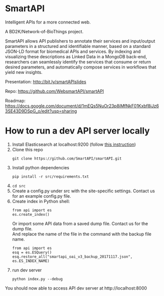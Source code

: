 # SmartAPI
Intelligent APIs for a more connected web.

A BD2K/Network-of-BioThings project.

SmartAPI allows API publishers to annotate their services and input/output parameters in a structured and identifiable manner, based on a standard JSON-LD format for biomedical APIs and services. By indexing and visualizing these descriptions as Linked Data in a MongoDB back-end, researchers can seamlessly identify the services that consume or return desired parameters, and automatically compose services in workflows that yield new insights.

Presentation: http://bit.ly/smartAPIslides

Repo: https://github.com/WebsmartAPI/smartAPI

Roadmap: https://docs.google.com/document/d/1mEQs5NuOr23p8iMfNkF01Kxbf8iJz63SE43D9DSpG_o/edit?usp=sharing


# How to run a dev API server locally
1. Install Elasticsearch at localhost:9200 (follow [this instruction](https://www.elastic.co/guide/en/elasticsearch/reference/current/_installation.html))
2. Clone this repo
    ```
    git clone https://github.com/SmartAPI/smartAPI.git
    ````
3. Install python dependencies
    ```
    pip install -r src/requirements.txt
    ```
4. ```cd src```
5. Create a config.py under src with the site-specific settings. Contact us for an example config.py file.
6. Create index in Python shell:
    ```
    from api import es  
    es.create_index()
    ```
   Or import some API data from a saved dump file. Contact us for the dump file.  
   And replace the name of the file in the command with the backup file name.
    ```
    from api import es
    esq = es.ESQuery()
    esq.restore_all("smartapi_oai_v3_backup_20171117.json", es.ES_INDEX_NAME)
    ```
8. run dev server
    ```
    python index.py --debug
    ```
You should now able to access API dev server at http://localhost:8000
